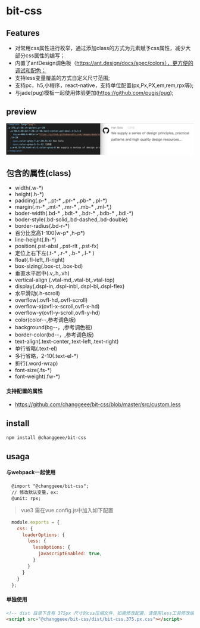 # bit-css

## Features
- 对常用css属性进行枚举，通过添加class的方式为元素赋予css属性，减少大部分css属性的编写；
- 内置了antDesign调色板（https://ant.design/docs/spec/colors），更方便的调试和配色；
- 支持less变量覆盖的方式自定义尺寸范围;
- 支持pc，h5,小程序，react-native，支持单位配置(px,Px,PX,em,rem,rpx等);
- 与jade(pug)模板一起使用体验更加(https://github.com/pugjs/pug);

## preview
![image](//raw.githubusercontent.com/changgeee/bit-css/master/example/assets/preview.png)


## 包含的属性(class)
- width(.w-*)
- height(.h-*)
- padding(.p-* ,.pt-* ,.pr-* ,.pb-* ,.pl-*)
- margin(.m-* ,.mt-* ,.mr-* ,.mb-* ,.ml-*,)
- boder-width(.bd-* ,.bdt-* ,.bdr-* ,.bdb-* ,.bdl-*)
- boder-style(.bd-solid,.bd-dashed,.bd-double)
- border-radius(.bd-r-*)
- 百分比宽高1-100(w-p* ,h-p*)
- line-height(.lh-*)
- position(.pst-absl ,.pst-rlt ,.pst-fx)
- 定位上右下左(.t-* ,.r-* ,.b-* ,.l-* )
- float(.fl-left,.fl-right)
- box-sizing(.box-ct,.box-bd)
- 垂直水平居中(.v,.h,.vh)
- vertical-align (.vtal-md,.vtal-bt,.vtal-top)
- display(.dspl-in,.dspl-inbl,.dspl-bl,.dspl-flex)
- 水平滑动(.h-scroll)
- overflow(.ovfl-hd,.ovfl-scroll)
- overflow-x(ovfl-x-scroll,ovfl-x-hd)
- overflow-y(ovfl-y-scroll,ovfl-y-hd)
- color(color-*-*,参考调色板)
- background(bg-*-*，,参考调色板)
- border-color(bd-*-*，,参考调色板)
- text-align(.text-center,.text-left,.text-right)
- 单行省略(.text-el)
- 多行省略，2-10(.text-el-*)
- 折行(.word-wrap)
- font-size(.fs-*)
- font-weight(.fw-*)

#### 支持配置的属性
- https://github.com/changgeee/bit-css/blob/master/src/custom.less

## install
``` bash
npm install @changgeee/bit-css
```

## usaga
#### 与webpack一起使用
``` less
  @import "@changgeee/bit-css";
  // 修改默认变量，ex:
  @unit: rpx;
```
> vue3 需在vue.config.js中加入如下配置
  ``` javascript
    module.exports = {
      css: {
        loaderOptions: {
          less: {
            lessOptions: {
              javascriptEnabled: true,
            }
          }
        }
      }
    };
  ```
#### 单独使用
``` html
<!-- dist 目录下含有 375px 尺寸的css压缩文件，如需修改配置，请使用less工具修改编译后手动引入 -->
<script src="@changgeee/bit-css/dist/bit-css.375.px.css"></script>

```
